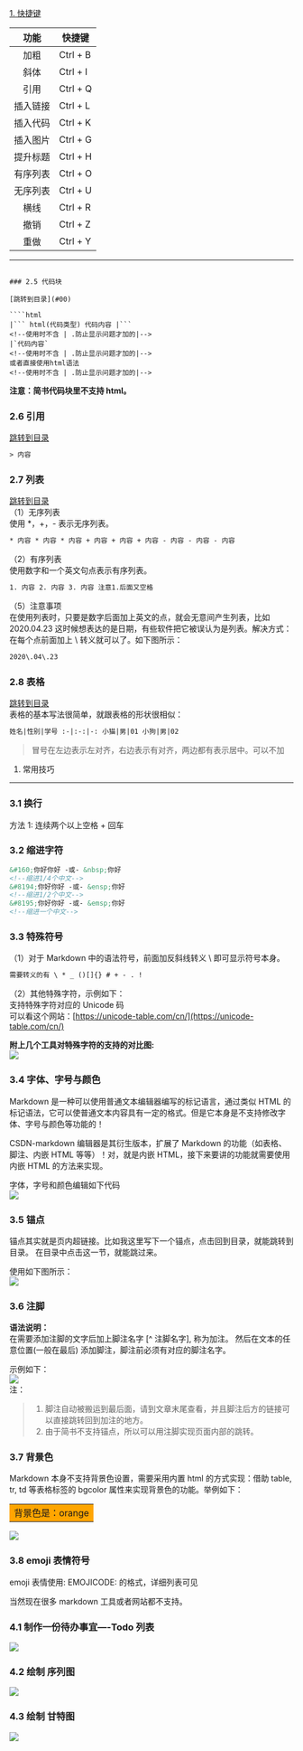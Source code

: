 

[1. 快捷键](#快捷键)

|   功能   | 快捷键   |
| :------: | -------- |
|   加粗   | Ctrl + B |
|   斜体   | Ctrl + I |
|   引用   | Ctrl + Q |
| 插入链接 | Ctrl + L |
| 插入代码 | Ctrl + K |
| 插入图片 | Ctrl + G |
| 提升标题 | Ctrl + H |
| 有序列表 | Ctrl + O |
| 无序列表 | Ctrl + U |
|   横线   | Ctrl + R |
|   撤销   | Ctrl + Z |
|   重做   | Ctrl + Y |

 ___
<!--都可以-->
```

### 2.5 代码块

[跳转到目录](#00)

````html
|``` html(代码类型) 代码内容 |```
<!--使用时不含 | .防止显示问题才加的|-->
|`代码内容`
<!--使用时不含 | .防止显示问题才加的|-->
或者直接使用html语法
<!--使用时不含 | .防止显示问题才加的|-->
````

**注意：简书代码块里不支持 html。**

### 2.6 引用

[跳转到目录](#00)

``` html
> 内容
```

### 2.7 列表

[跳转到目录](#00)  
（1）无序列表  
使用 \*，+，- 表示无序列表。

``` html
* 内容 * 内容 * 内容 + 内容 + 内容 + 内容 - 内容 - 内容 - 内容
```

（2）有序列表  
使用数字和一个英文句点表示有序列表。

``` html
1. 内容 2. 内容 3. 内容 注意1.后面又空格
```

（5）注意事项  
在使用列表时，只要是数字后面加上英文的点，就会无意间产生列表，比如 2020.04.23 这时候想表达的是日期，有些软件把它被误认为是列表。解决方式：在每个点前面加上 \ 转义就可以了。如下图所示：

``` html
2020\.04\.23
```

### 2.8 表格

[跳转到目录](#00)  
表格的基本写法很简单，就跟表格的形状很相似：

``` html
姓名|性别|学号 :-|:-:|-: 小猫|男|01 小狗|男|02
```

> 冒号在左边表示左对齐，右边表示有对齐，两边都有表示居中。可以不加

1. 常用技巧

---

### 3.1 换行

方法 1: 连续两个以上空格 + 回车

### 3.2 缩进字符

``` html
&#160;你好你好 -或- &nbsp;你好
<!--缩进1/4个中文-->
&#8194;你好你好 -或- &ensp;你好
<!--缩进1/2个中文-->
&#8195;你好你好 -或- &emsp;你好
<!--缩进一个中文-->
```

### 3.3 特殊符号

（1）对于 Markdown 中的语法符号，前面加反斜线转义 \ 即可显示符号本身。

``` html
需要转义的有 \ * _ ()[]{} # + - . !
```

（2）其他特殊字符，示例如下：  
支持特殊字符对应的 Unicode 码  
可以看这个网站：[https://unicode-table.com/cn/](https://unicode-table.com/cn/)

**附上几个工具对特殊字符的支持的对比图:**  
![](https://img-blog.csdn.net/20180802162726962?watermark/2/text/aHR0cHM6Ly9ibG9nLmNzZG4ubmV0L3UwMTQwNjE2MzA=/font/5a6L5L2T/fontsize/400/fill/I0JBQkFCMA==/dissolve/70)

### 3.4 字体、字号与颜色

Markdown 是一种可以使用普通文本编辑器编写的标记语言，通过类似 HTML 的标记语法，它可以使普通文本内容具有一定的格式。但是它本身是不支持修改字体、字号与颜色等功能的！

CSDN-markdown 编辑器是其衍生版本，扩展了 Markdown 的功能（如表格、脚注、内嵌 HTML 等等）！对，就是内嵌 HTML，接下来要讲的功能就需要使用内嵌 HTML 的方法来实现。

字体，字号和颜色编辑如下代码  
![](https://img-blog.csdn.net/20180802162832307?watermark/2/text/aHR0cHM6Ly9ibG9nLmNzZG4ubmV0L3UwMTQwNjE2MzA=/font/5a6L5L2T/fontsize/400/fill/I0JBQkFCMA==/dissolve/70)

### 3.5 锚点

锚点其实就是页内超链接。比如我这里写下一个锚点，点击回到目录，就能跳转到目录。 在目录中点击这一节，就能跳过来。

使用如下图所示：  
![](https://img-blog.csdn.net/20180802163343495?watermark/2/text/aHR0cHM6Ly9ibG9nLmNzZG4ubmV0L3UwMTQwNjE2MzA=/font/5a6L5L2T/fontsize/400/fill/I0JBQkFCMA==/dissolve/70)

### 3.6 注脚

**语法说明：**  
在需要添加注脚的文字后加上脚注名字 [^ 注脚名字], 称为加注。 然后在文本的任意位置(一般在最后) 添加脚注，脚注前必须有对应的脚注名字。

示例如下：  
![](https://img-blog.csdn.net/20180802163447739?watermark/2/text/aHR0cHM6Ly9ibG9nLmNzZG4ubmV0L3UwMTQwNjE2MzA=/font/5a6L5L2T/fontsize/400/fill/I0JBQkFCMA==/dissolve/70)  
注：

> 1.  脚注自动被搬运到最后面，请到文章末尾查看，并且脚注后方的链接可以直接跳转回到加注的地方。
> 2.  由于简书不支持锚点，所以可以用注脚实现页面内部的跳转。

### 3.7 背景色

Markdown 本身不支持背景色设置，需要采用内置 html 的方式实现：借助 table, tr, td 等表格标签的 bgcolor 属性来实现背景色的功能。举例如下：

<table><tr><td bgcolor=orange > 背景色是：orange</td></tr></table>

![](https://img-blog.csdn.net/20180802164159599?watermark/2/text/aHR0cHM6Ly9ibG9nLmNzZG4ubmV0L3UwMTQwNjE2MzA=/font/5a6L5L2T/fontsize/400/fill/I0JBQkFCMA==/dissolve/70)

### 3.8 emoji 表情符号

emoji 表情使用: EMOJICODE: 的格式，详细列表可见

当然现在很多 markdown 工具或者网站都不支持。

### 4.1 制作一份待办事宜—-Todo 列表

![](https://img-blog.csdn.net/20180802165859799?watermark/2/text/aHR0cHM6Ly9ibG9nLmNzZG4ubmV0L3UwMTQwNjE2MzA=/font/5a6L5L2T/fontsize/400/fill/I0JBQkFCMA==/dissolve/70)

### 4.2 绘制 序列图

![](https://img-blog.csdn.net/2018080216592352?watermark/2/text/aHR0cHM6Ly9ibG9nLmNzZG4ubmV0L3UwMTQwNjE2MzA=/font/5a6L5L2T/fontsize/400/fill/I0JBQkFCMA==/dissolve/70)

### 4.3 绘制 甘特图

![](https://img-blog.csdn.net/20180802165941601?watermark/2/text/aHR0cHM6Ly9ibG9nLmNzZG4ubmV0L3UwMTQwNjE2MzA=/font/5a6L5L2T/fontsize/400/fill/I0JBQkFCMA==/dissolve/70)
